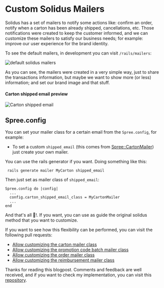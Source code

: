 # Custom Solidus Mailers

Solidus has a set of mailers to notify some actions like: confirm an order, notify when a carton has been already shipped, cancellations, etc. Those notifications were created to keep the customer informed, and we can customize these mailers to satisfy our business needs; for example: improve our user experience for the brand identity.

To see the default mailers, in development you can visit `/rails/mailers`:

![default solidus mailers](http://i.imgur.com/YsASKfN.png)

As you can see, the mailers were created in a very simple way, just to share the transactions information, but maybe we want to show more (or less) information; and set our brand image and that stuff.

#### Carton shipped email preview
![Carton shipped email](http://i.imgur.com/FkOGAKU.png)

## Spree.config

You can set your mailer class for a certain email from the `Spree.config`, for example: 
- To set a custom `shipped_email` (this comes from [Spree::CartonMailer](https://github.com/solidusio/solidus/blob/d2c71a63df381e01a239dd0ecba5813577051fc0/core/app/mailers/spree/carton_mailer.rb#L18)) just create your own mailer.

You can use the rails generator if you want. Doing something like this:

``` rails generate mailer MyCarton shipped_email```

Then just set as mailer class of `shipped_email`:

```
Spree.config do |config|
  ...
  config.carton_shipped_email_class = MyCartonMailer
  ...
end
```
And that's all :tada:!. If you want, you can use as guide the original solidus method that you want to customize.

If you want to see how this flexibility can be performed, you can visit the following pull requests:
  - [Allow customizing the carton mailer class](https://github.com/solidusio/solidus/pull/397)
  - [Allow customizing the promotion code batch mailer class](https://github.com/solidusio/solidus/pull/2796)
  - [Allow customizing the order mailer class](https://github.com/solidusio/solidus/pull/2792)
  - [Allow customizing the reimbursement mailer class](https://github.com/solidusio/solidus/pull/2795)
  
Thanks for reading this blogpost. Comments and feedback are well received, and if you want to check my implementation, you can visit this [repository](https://github.com/EduardoGHdez/solidus_custom_mailer/pull/1).
